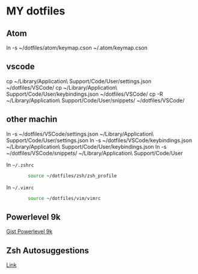 # MY dotfiles

## Atom 
ln -s ~/dotfiles/atom/keymap.cson ~/.atom/keymap.cson

## vscode

cp ~/Library/Application\ Support/Code/User/settings.json ~/dotfiles/VSCode/
cp ~/Library/Application\ Support/Code/User/keybindings.json ~/dotfiles/VSCode/
cp -R ~/Library/Application\ Support/Code/User/snippets/ ~/dotfiles/VSCode/

## other machin

ln -s ~/dotfiles/VSCode/settings.json ~/Library/Application\ Support/Code/User/settings.json
ln -s ~/dotfiles/VSCode/keybindings.json ~/Library/Application\ Support/Code/User/keybindings.json
ln -s ~/dotfiles/VSCode/snippets/ ~/Library/Application\ Support/Code/User

In `~/.zshrc`

```sh
        source ~/dotfiles/zsh/zsh_profile
```

In `~/.vimrc`

```sh
        source ~/dotfiles/vim/vimrc
```

## Powerlevel 9k
[Gist Powerlevel 9k](https://gist.github.com/kevin-smets/8568070)

## Zsh Autosuggestions
[Link](https://github.com/zsh-users/zsh-autosuggestions/blob/master/INSTALL.md#oh-my-zsh)



